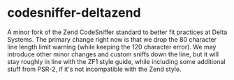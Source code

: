 codesniffer-deltazend
=====================

A minor fork of the Zend CodeSniffer standard to better fit practices at Delta Systems.
The primary change right now is that we drop the 80 character line length limit warning
(while keeping the 120 character error).  We may introduce other minor changes and custom
sniffs down the line, but it will stay roughly in line with the ZF1 style guide, while
including some additional stuff from PSR-2, if it's not incompatible with the Zend style.
